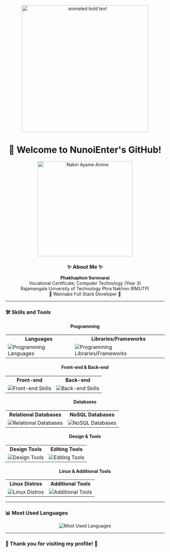 <div align="center">
  <img src="https://media1.tenor.com/m/zRLgoJ03JFwAAAAC/nakiri-ayame-vtuber.gif" alt="animated bold text" width="400"/>

  <h1>👋 Welcome to NunoiEnter's GitHub!</h1>
  <img src="https://media1.tenor.com/m/MYdP5I67ATkAAAAd/ayame.gif" alt="Nakiri Ayame Anime" width="300"/>
  
  <h3>✨ About Me ✨</h3>
  <p>
    <b>Phakhaphon Sornnarai</b><br>
    Vocational Certificate, Computer Technology (Year 3)<br>
    Rajamangala University of Technology Phra Nakhon (RMUTP)<br>
    🎯 Wannabe Full Stack Developer 🎯
  </p>
</div>

---

### 🛠️ Skills and Tools

<div align="center">

#### **Programming**
<table>
  <tr>
    <td align="center"><b>Languages</b></td>
    <td align="center"><b>Libraries/Frameworks</b></td>
  </tr>
  <tr>
    <td>
      <img src="https://skillicons.dev/icons?i=python,java,cpp,javascript" alt="Programming Languages" />
    </td>
    <td>
      <img src="https://skillicons.dev/icons?i=react,svelte,tailwind,vite" alt="Programming Libraries/Frameworks" />
    </td>
  </tr>
</table>

#### **Front-end & Back-end**
<table>
  <tr>
    <td align="center"><b>Front-end</b></td>
    <td align="center"><b>Back-end</b></td>
  </tr>
  <tr>
    <td>
      <img src="https://skillicons.dev/icons?i=html,css,react,tailwind,svelte" alt="Front-end Skills" />
    </td>
    <td>
      <img src="https://skillicons.dev/icons?i=nodejs,php,firebase" alt="Back-end Skills" />
    </td>
  </tr>
</table>

#### **Databases**
<table>
  <tr>
    <td align="center"><b>Relational Databases</b></td>
    <td align="center"><b>NoSQL Databases</b></td>
  </tr>
  <tr>
    <td>
      <img src="https://skillicons.dev/icons?i=mysql,mariadb" alt="Relational Databases" />
    </td>
    <td>
      <img src="https://skillicons.dev/icons?i=firebase" alt="NoSQL Databases" />
    </td>
  </tr>
</table>

#### **Design & Tools**
<table>
  <tr>
    <td align="center"><b>Design Tools</b></td>
    <td align="center"><b>Editing Tools</b></td>
  </tr>
  <tr>
    <td>
      <img src="https://skillicons.dev/icons?i=figma,photoshop,ai" alt="Design Tools" />
    </td>
    <td>
      <img src="https://skillicons.dev/icons?i=premiere,aftereffects" alt="Editing Tools" />
    </td>
  </tr>
</table>

#### **Linux & Additional Tools**
<table>
  <tr>
    <td align="center"><b>Linux Distros</b></td>
    <td align="center"><b>Additional Tools</b></td>
  </tr>
  <tr>
    <td>
      <img src="https://skillicons.dev/icons?i=arch,linux,ubuntu,debian" alt="Linux Distros" />
    </td>
    <td>
      <img src="https://skillicons.dev/icons?i=arduino,opencv" alt="Additional Tools" />
    </td>
  </tr>
</table>

</div>

---

### 📊 Most Used Languages
<div align="center">
  <img src="https://github-readme-stats.vercel.app/api/top-langs/?username=NunoiEnter&layout=compact&theme=radical" alt="Most Used Languages" />
</div>

---

### 🌟 Thank you for visiting my profile! 🌟
